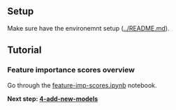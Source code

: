 ## Setup

Make sure have the environemnt setup ([../README.md](../README.md)).

## Tutorial

### Feature importance scores overview

Go through the [feature-imp-scores.ipynb](feature-imp-scores.ipynb) notebook.

**Next step: [4-add-new-models](../4-add-new-models)**
